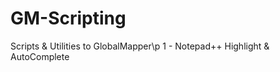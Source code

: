 # GM-Scripting
Scripts &amp; Utilities to GlobalMapper\p
1 - Notepad++ Highlight &amp; AutoComplete
